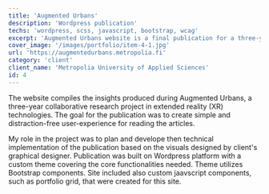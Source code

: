 ```yaml
---
title: 'Augmented Urbans'
description: 'Wordpress publication'
techs: 'wordpress, scss, javascript, bootstrap, wcag'
excerpt: 'Augmented Urbans website is a final publication for a three-year collaborative research project in extended reality (XR) technologies. The goal was to create simple and distraction-free user-experience for reading the articles.'
cover_image: '/images/portfolio/item-4-1.jpg'
url: 'https://augmentedurbans.metropolia.fi'
category: 'client'
client_name: 'Metropolia University of Applied Sciences'
id: 4
---
```


The website compiles the insights produced during Augmented Urbans, a three-year collaborative research project in extended reality (XR) technologies. The goal for the publication was to create simple and distraction-free user-experience for reading the articles.

My role in the project was to plan and develope then technical implementation of the publication based on the visuals designed by client's graphical designer. Publication was built on Wordpress platform with a custom theme covering the core functionalities needed. Theme utilizes Bootstrap components. Site included also custom jaavscript components, such as portfolio grid, that were created for this site.
